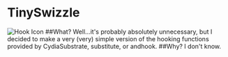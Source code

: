 # TinySwizzle
![Hook Icon](https://raw.githubusercontent.com/ZCodeMT/TinySwizzle/master/hook.png)
##What?
Well...it's probably absolutely unnecessary, but I decided to make a very (very) simple version of the hooking functions provided by CydiaSubstrate, substitute, or andhook.
##Why?
I don't know.